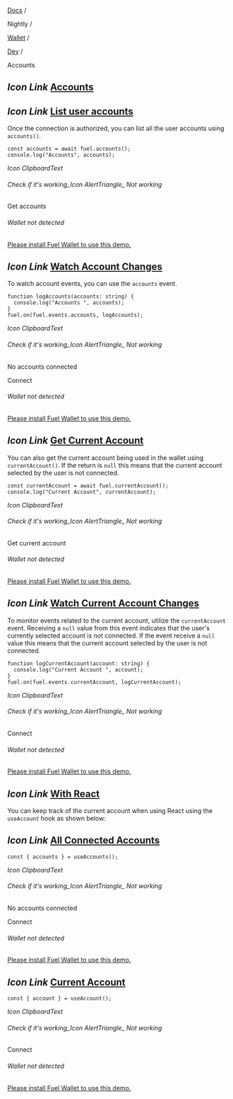[Docs](https://docs.fuel.network/) /

Nightly  /

[Wallet](https://docs.fuel.network/docs/nightly/wallet/) /

[Dev](https://docs.fuel.network/docs/nightly/wallet/dev/) /

Accounts

## _Icon Link_ [Accounts](https://docs.fuel.network/docs/nightly/wallet/dev/accounts/\#accounts)

## _Icon Link_ [List user accounts](https://docs.fuel.network/docs/nightly/wallet/dev/accounts/\#list-user-accounts)

Once the connection is authorized, you can list all the user accounts using `accounts()`.

```fuel_Box fuel_Box-idXKMmm-css
const accounts = await fuel.accounts();
console.log("Accounts", accounts);
```

_Icon ClipboardText_

###### Check if it's working_Icon AlertTriangle_ Not working

Get accounts

###### Wallet not detected

[Please install Fuel Wallet to use this demo.](https://docs.fuel.network/docs/install)

## _Icon Link_ [Watch Account Changes](https://docs.fuel.network/docs/nightly/wallet/dev/accounts/\#watch-account-changes)

To watch account events, you can use the `accounts` event.

```fuel_Box fuel_Box-idXKMmm-css
function logAccounts(accounts: string) {
  console.log("Accounts ", accounts);
}
fuel.on(fuel.events.accounts, logAccounts);
```

_Icon ClipboardText_

###### Check if it's working_Icon AlertTriangle_ Not working

No accounts connected

Connect

###### Wallet not detected

[Please install Fuel Wallet to use this demo.](https://docs.fuel.network/docs/install)

## _Icon Link_ [Get Current Account](https://docs.fuel.network/docs/nightly/wallet/dev/accounts/\#get-current-account)

You can also get the current account being used in the wallet using `currentAccount()`.
If the return is `null` this means that the current account selected by the user is not connected.

```fuel_Box fuel_Box-idXKMmm-css
const currentAccount = await fuel.currentAccount();
console.log("Current Account", currentAccount);
```

_Icon ClipboardText_

###### Check if it's working_Icon AlertTriangle_ Not working

Get current account

###### Wallet not detected

[Please install Fuel Wallet to use this demo.](https://docs.fuel.network/docs/install)

## _Icon Link_ [Watch Current Account Changes](https://docs.fuel.network/docs/nightly/wallet/dev/accounts/\#watch-current-account-changes)

To monitor events related to the current account, utilize the `currentAccount` event. Receiving a `null` value from this event indicates that the user's currently selected account is not connected.
If the event receive a `null` value this means that the current account selected by the user is not connected.

```fuel_Box fuel_Box-idXKMmm-css
function logCurrentAccount(account: string) {
  console.log("Current Account ", account);
}
fuel.on(fuel.events.currentAccount, logCurrentAccount);
```

_Icon ClipboardText_

###### Check if it's working_Icon AlertTriangle_ Not working

Connect

###### Wallet not detected

[Please install Fuel Wallet to use this demo.](https://docs.fuel.network/docs/install)

## _Icon Link_ [With React](https://docs.fuel.network/docs/nightly/wallet/dev/accounts/\#with-react)

You can keep track of the current account when using React using the `useAccount` hook as shown below:

## _Icon Link_ [All Connected Accounts](https://docs.fuel.network/docs/nightly/wallet/dev/accounts/\#all-connected-accounts)

```fuel_Box fuel_Box-idXKMmm-css
const { accounts } = useAccounts();
```

_Icon ClipboardText_

###### Check if it's working_Icon AlertTriangle_ Not working

No accounts connected

Connect

###### Wallet not detected

[Please install Fuel Wallet to use this demo.](https://docs.fuel.network/docs/install)

## _Icon Link_ [Current Account](https://docs.fuel.network/docs/nightly/wallet/dev/accounts/\#current-account)

```fuel_Box fuel_Box-idXKMmm-css
const { account } = useAccount();
```

_Icon ClipboardText_

###### Check if it's working_Icon AlertTriangle_ Not working

Connect

###### Wallet not detected

[Please install Fuel Wallet to use this demo.](https://docs.fuel.network/docs/install)